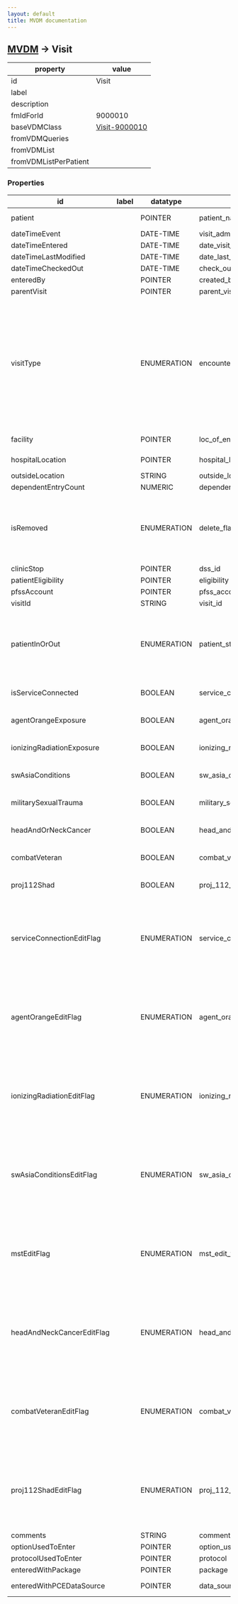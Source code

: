 ```yaml
---
layout: default
title: MVDM documentation
---
```


## [MVDM](TableOfContent.md) &#8594; Visit 

 property | value 
--- | --- 
 id | Visit
 label | 
 description | 
 fmIdForId | 9000010
 baseVDMClass | [Visit-9000010](../vdm/Visit-9000010)
 fromVDMQueries | 
 fromVDMList | 
 fromVDMListPerPatient | 

### Properties

| id | label | datatype | fromVDM | default | range | attributes | 
| --- | --- | --- | --- | --- | --- | --- | 
| patient |  | POINTER | patient_name |  | Patient_Ihs-9000001 | REQUIRED | 
| dateTimeEvent |  | DATE-TIME | visit_admit_datetime | $NOW |  |  | 
| dateTimeEntered |  | DATE-TIME | date_visit_created | $NOW |  |  | 
| dateTimeLastModified |  | DATE-TIME | date_last_modified | $NOW |  |  | 
| dateTimeCheckedOut |  | DATE-TIME | check_out_datetime |  |  |  | 
| enteredBy |  | POINTER | created_by_user | $USERID | New_Person-200 |  | 
| parentVisit |  | POINTER | parent_visit_link |  | [Visit](Visit.md) |  | 
| visitType |  | ENUMERATION | encounter_type |  | {::nomarkdown}<dl><dt>P</dt><dd>PRIMARY</dd><dt>O</dt><dd>OCCASION OF SERVICE</dd><dt>S</dt><dd>STOP CODE</dd><dt>A</dt><dd>ANCILLARY</dd><dt>C</dt><dd>CREDIT STOP</dd></dl>{:/} |  | 
| facility |  | POINTER | loc_of_encounter |  | Location-9999999_06 |  | 
| hospitalLocation |  | POINTER | hospital_location |  | Hospital_Location-44 |  | 
| outsideLocation |  | STRING | outside_location |  |  |  | 
| dependentEntryCount |  | NUMERIC | dependent_entry_count |  |  |  | 
| isRemoved |  | ENUMERATION | delete_flag |  | {::nomarkdown}<dl><dt>0</dt><dd>ACTIVE</dd><dt>1</dt><dd>DELETED</dd></dl>{:/} |  | 
| clinicStop |  | POINTER | dss_id |  | Clinic_Stop-40_7 |  | 
| patientEligibility |  | POINTER | eligibility |  | Eligibility_Code-8 |  | 
| pfssAccount |  | POINTER | pfss_account_reference |  | Pfss_Account-375 |  | 
| visitId |  | STRING | visit_id |  |  |  | 
| patientInOrOut |  | ENUMERATION | patient_status_in_out |  | {::nomarkdown}<dl><dt>1</dt><dd>IN</dd><dt>0</dt><dd>OUT</dd></dl>{:/} |  | 
| isServiceConnected |  | BOOLEAN | service_connected |  | {::nomarkdown}<dl></dl>{:/} |  | 
| agentOrangeExposure |  | BOOLEAN | agent_orange_exposure |  | {::nomarkdown}<dl></dl>{:/} |  | 
| ionizingRadiationExposure |  | BOOLEAN | ionizing_radiation_exposure |  | {::nomarkdown}<dl></dl>{:/} |  | 
| swAsiaConditions |  | BOOLEAN | sw_asia_conditions |  | {::nomarkdown}<dl></dl>{:/} |  | 
| militarySexualTrauma |  | BOOLEAN | military_sexual_trauma |  | {::nomarkdown}<dl></dl>{:/} |  | 
| headAndOrNeckCancer |  | BOOLEAN | head_and_or_neck_cancer |  | {::nomarkdown}<dl></dl>{:/} |  | 
| combatVeteran |  | BOOLEAN | combat_veteran |  | {::nomarkdown}<dl></dl>{:/} |  | 
| proj112Shad |  | BOOLEAN | proj_112_shad |  | {::nomarkdown}<dl></dl>{:/} |  | 
| serviceConnectionEditFlag |  | ENUMERATION | service_connection_edit_flag |  | {::nomarkdown}<dl><dt>0</dt><dd>EDITABLE</dd><dt>1</dt><dd>NOT EDITABLE</dd></dl>{:/} |  | 
| agentOrangeEditFlag |  | ENUMERATION | agent_orange_edit_flag |  | {::nomarkdown}<dl><dt>0</dt><dd>EDITABLE</dd><dt>1</dt><dd>NOT EDITABLE</dd></dl>{:/} |  | 
| ionizingRadiationEditFlag |  | ENUMERATION | ionizing_radiation_edit_flag |  | {::nomarkdown}<dl><dt>0</dt><dd>EDITABLE</dd><dt>1</dt><dd>NOT EDITABLE</dd></dl>{:/} |  | 
| swAsiaConditionsEditFlag |  | ENUMERATION | sw_asia_conditions_edit_flag |  | {::nomarkdown}<dl><dt>0</dt><dd>EDITABLE</dd><dt>1</dt><dd>NOT EDITABLE</dd></dl>{:/} |  | 
| mstEditFlag |  | ENUMERATION | mst_edit_flag |  | {::nomarkdown}<dl><dt>0</dt><dd>EDITABLE</dd><dt>1</dt><dd>NOT EDITABLE</dd></dl>{:/} |  | 
| headAndNeckCancerEditFlag |  | ENUMERATION | head_and_neck_cancer_edit_flag |  | {::nomarkdown}<dl><dt>0</dt><dd>EDITABLE</dd><dt>1</dt><dd>NOT EDITABLE</dd></dl>{:/} |  | 
| combatVeteranEditFlag |  | ENUMERATION | combat_veteran_edit_flag |  | {::nomarkdown}<dl><dt>0</dt><dd>EDITABLE</dd><dt>1</dt><dd>NOT EDITABLE</dd></dl>{:/} |  | 
| proj112ShadEditFlag |  | ENUMERATION | proj_112_shad_edit_flag |  | {::nomarkdown}<dl><dt>0</dt><dd>EDITABLE</dd><dt>1</dt><dd>NOT EDITABLE</dd></dl>{:/} |  | 
| comments |  | STRING | comments |  |  |  | 
| optionUsedToEnter |  | POINTER | option_used_to_create |  | Option-19 |  | 
| protocolUsedToEnter |  | POINTER | protocol |  | Protocol-101 |  | 
| enteredWithPackage |  | POINTER | package |  | Package-9_4 |  | 
| enteredWithPCEDataSource |  | POINTER | data_source |  | Pce_Data_Source-839_7 |  | {::nomarkdown} <br/><br/><p style="font-size: 11px">Generated on January 15th 2017, 12:59:55 am</p>{:/}